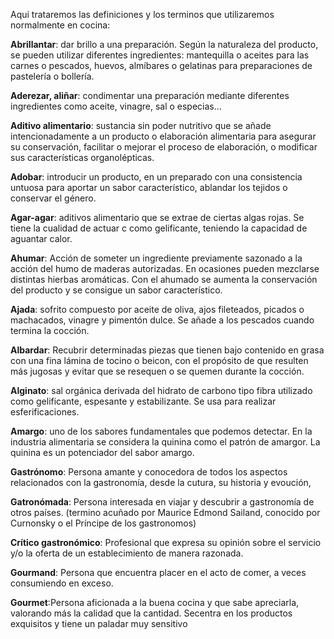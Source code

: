 Aqui trataremos las definiciones y los terminos que utilizaremos normalmente en cocina:

**Abrillantar**: dar brillo a una preparación. Según la naturaleza del producto, se pueden utilizar diferentes ingredientes: mantequilla o aceites para las carnes o pescados, huevos, almíbares o gelatinas para preparaciones de pastelería o bollería. 

**Aderezar, aliñar**: condimentar una preparación mediante diferentes ingredientes como aceite, vinagre, sal o especias...

**Aditivo alimentario**: sustancia sin poder nutritivo que se añade intencionadamente a un producto o elaboración alimentaria para asegurar su conservación, facilitar o mejorar el proceso de elaboración, o modificar sus características organolépticas. 

**Adobar**: introducir un producto, en un preparado con una consistencia untuosa para  aportar un sabor característico, ablandar los tejidos o conservar el género. 

**Agar-agar**: aditivos alimentario que se extrae de ciertas algas rojas. Se tiene la cualidad de actuar c como gelificante, teniendo  la capacidad de aguantar calor.  

**Ahumar**: Acción de someter un ingrediente previamente sazonado a la acción del humo de maderas autorizadas. En ocasiones pueden mezclarse distintas hierbas aromáticas. Con el ahumado se aumenta la conservación del producto y se consigue un sabor característico. 

**Ajada**: sofrito compuesto por aceite de oliva, ajos fileteados, picados o machacados, vinagre y pimentón dulce. Se añade a los pescados cuando termina la cocción. 

**Albardar**: Recubrir determinadas piezas que tienen bajo contenido en grasa con una fina lámina de tocino o beicon, con el propósito de que resulten más jugosas y evitar que se resequen o se quemen durante la cocción.  

**Alginato**: sal orgánica derivada del hidrato de carbono tipo fibra utilizado como gelificante, espesante y estabilizante. Se usa para realizar esferificaciones. 

**Amargo**: uno de los sabores fundamentales que podemos detectar. En la industria alimentaria se considera la quinina como el patrón de amargor. La quinina es un potenciador del sabor amargo.

**Gastrónomo**: Persona amante y conocedora de todos los aspectos relacionados con la gastronomía, desde la cutura, su historia y evoución, 

**Gatronómada**: Persona interesada en viajar y descubrir a gastronomía de otros países. (termino acuñado por Maurice Edmond Sailand, conocido por Curnonsky o el Príncipe de los gastronomos)

**Crítico gastronómico**: Profesional que expresa su opinión sobre el servicio y/o la oferta de un establecimiento de manera razonada.

**Gourmand**: Persona que encuentra placer en el acto de comer, a veces consumiendo en exceso.

**Gourmet**:Persona aficionada a la buena cocina y que sabe apreciarla, valorando más la calidad que la cantidad. Secentra en los productos exquisitos y tiene un paladar muy sensitivo
